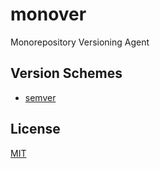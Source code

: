 # monover

Monorepository Versioning Agent

## Version Schemes

- [semver](https://semver.org/)

## License

[MIT](LICENSE)
